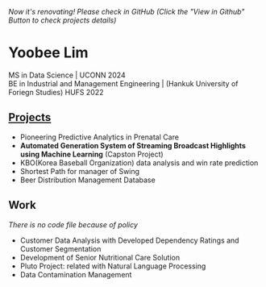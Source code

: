 *Now it's renovating! Please check in GitHub (Click the "View in Github" Button to check projects details)*
# Yoobee Lim
MS in Data Science | UCONN 2024 <br />
BE in Industrial and Management Engineering | (Hankuk University of Foriegn Studies) HUFS 2022

## [Projects](projects/)
- Pioneering Predictive Analytics in Prenatal Care
- **Automated Generation System of Streaming Broadcast Highlights using Machine Learning** (Capston Project)
- KBO(Korea Baseball Organization) data analysis and win rate prediction
- Shortest Path for manager of Swing
- Beer Distribution Management Database

## Work
*There is no code file because of policy*
- Customer Data Analysis with Developed Dependency Ratings and Customer Segmentation
- Development of Senior Nutritional Care Solution
- Pluto Project: related with Natural Language Processing 
- Data Contamination Management
